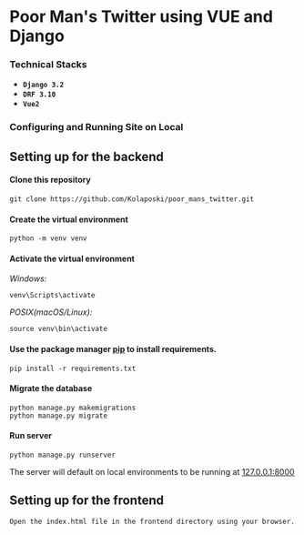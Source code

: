 # Poor Man's Twitter using VUE and Django

### Technical Stacks
* **`Django 3.2`**
* **`DRF 3.10`**
* **`Vue2`**

### Configuring and Running Site on Local

## Setting up for the backend

#### Clone this repository
```
git clone https://github.com/Kolaposki/poor_mans_twitter.git
```


#### Create the virtual environment
```
python -m venv venv
```


#### Activate the virtual environment

*Windows:*
```
venv\Scripts\activate
```

*POSIX(macOS/Linux):*
```
source venv\bin\activate
```


#### Use the package manager [pip](https://pip.pypa.io/en/stable/) to install requirements.

```
pip install -r requirements.txt
```


#### Migrate the database
```
python manage.py makemigrations
python manage.py migrate
```

#### Run server
```
python manage.py runserver
```


The server will default on local environments to be running at [127.0.0.1:8000](127.0.0.1:8000)


## Setting up for the frontend

```
Open the index.html file in the frontend directory using your browser. 
```

